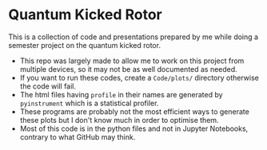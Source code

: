 # Quantum Kicked Rotor

This is a collection of code and presentations prepared by me
while doing a semester project on the quantum kicked rotor.

* This repo was largely made to allow me to work on this project from
  multiple devices, so it may not be as well documented as needed.
* If you want to run these codes, create a `Code/plots/` directory
  otherwise the code will fail.  
* The html files having `profile` in their names are generated by
  `pyinstrument` which is a statistical profiler.
* These programs are probably not the most efficient ways to generate
  these plots but I don't know much in order to optimise them.
* Most of this code is in the python files and not in Jupyter Notebooks,
  contrary to what GitHub may think.
